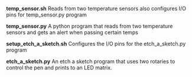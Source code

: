**temp_sensor.sh**
Reads from two temperature sensors also configures I/O pins for temp_sensor.py program

**temp_sensor.py**
A python program that reads from two temperature sensors and gets an alert when passing certain temps

**setup_etch_a_sketch.sh**
Configures the I/O pins for the etch_a_sketch.py program

**etch_a_sketch.py**
An etch a sketch program that uses two rotaries to control the pen and prints to an LED matrix.
